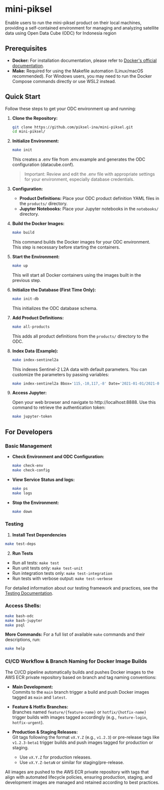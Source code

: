 # mini-piksel

Enable users to run the mini-piksel product on their local machines, providing a self-contained environment for managing and analyzing satellite data using Open Data Cube (ODC) for Indonesia region

## Prerequisites

- **Docker:** For installation documentation, please refer to [Docker's official documentation](https://docs.docker.com/get-docker/).
- **Make:** Required for using the Makefile automation (Linux/macOS recommended). For Windows users, you may need to run the Docker Compose commands directly or use WSL2 instead.

## Quick Start

Follow these steps to get your ODC environment up and running:

1.  **Clone the Repository:**

    ```bash
    git clone https://github.com/piksel-ina/mini-piksel.git
    cd mini-piksel/
    ```

2.  **Initialize Environment:**

    ```bash
    make init
    ```

    This creates a .env file from .env.example and generates the ODC configuration (datacube.conf).

    > Important: Review and edit the .env file with appropriate settings for your environment, especially database credentials.

3.  **Configuration:**

    - **Product Definitions:** Place your ODC product definition YAML files in the `products/` directory.
    - **Jupyter Notebooks:** Place your Jupyter notebooks in the `notebooks/` directory.

4.  **Build the Docker Images:**

    ```bash
    make build
    ```

    This command builds the Docker images for your ODC environment. This step is necessary before starting the containers.

5.  **Start the Environment:**

    ```bash
    make up
    ```

    This will start all Docker containers using the images built in the previous step.

6.  **Initialize the Database (First Time Only):**

    ```bash
    make init-db
    ```

    This initializes the ODC database schema.

7.  **Add Product Definitions:**

    ```bash
    make all-products
    ```

    This adds all product definitions from the `products/` directory to the ODC.

8.  **Index Data (Example):**

    ```bash
    make index-sentinel2a
    ```

    This indexes Sentinel-2 L2A data with default parameters. You can customize the parameters by passing variables:

    ```bash
    make index-sentinel2a Bbox='115,-10,117,-8' Date='2021-01-01/2021-01-31'
    ```

9.  **Access Jupyter:**

    Open your web browser and navigate to http://localhost:8888. Use this command to retrieve the authentication token:

    ```bash
    make jupyter-token
    ```

## For Developers

### Basic Management

- **Check Environment and ODC Configuration:**

  ```bash
  make check-env
  make check-config
  ```

- **View Service Status and logs:**

  ```bash
  make ps
  make logs
  ```

- **Stop the Environment:**

  ```bash
  make down
  ```

### Testing

1. **Install Test Dependencies**

```bash
make test-deps
```

2. **Run Tests**

- Run all tests: `make test`
- Run unit tests only: `make test-unit`
- Run integration tests only: `make test-integration`
- Run tests with verbose output: `make test-verbose`

For detailed information about our testing framework and practices, see the [Testing Documentation](tests/README.md).

### Access Shells:

```bash
make bash-odc
make bash-jupyter
make psql
```

**More Commands:**
For a full list of available `make` commands and their descriptions, run:

```bash
make help
```

### CI/CD Workflow & Branch Naming for Docker Image Builds

The CI/CD pipeline automatically builds and pushes Docker images to the AWS ECR private repository based on branch and tag naming conventions:

- **Main Development:**  
  Commits to the `main` branch trigger a build and push Docker images tagged as `main` and `latest`.

- **Feature & Hotfix Branches:**  
  Branches named `feature/{feature-name}` or `hotfix/{hotfix-name}` trigger builds with images tagged accordingly (e.g., `feature-login`, `hotfix-urgent`).

- **Production & Staging Releases:**  
  Git tags following the format `vX.Y.Z` (e.g., `v1.2.3`) or pre-release tags like `v1.2.3-beta1` trigger builds and push images tagged for production or staging.
  - Use `vX.Y.Z` for production releases.
  - Use `vX.Y.Z-betaN` or similar for staging/pre-release.

All images are pushed to the AWS ECR private repository with tags that align with automated lifecycle policies, ensuring production, staging, and development images are managed and retained according to best practices.
